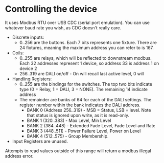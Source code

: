 


# Controlling the device
It uses Modbus RTU over USB CDC (serial port emulation).  You can use whatever baud rate you wish, as CDC doesn't really care.

* Discrete inputs:
    * 0..256 are the buttons.  Each 7 bits represents one fixture. There are 24 fixtures, meaning the maximum address you can refer to is 167.
* Coils:
    * 0..255 are relays, which will be reflected to downstream modbus.  Each 32 addresses represent 1 device, so address 33 is address 1 on device 2
    * 256..319 are DALI on/off - On will recall last active level, 0 will 
* Handling Registers:
    * 0..255 are the bindings for the switches.  The top two bits indicate type (0 = Relay, 1 = DALI, 3 = NONE).  The remaining 14 indicate address
    * The remainder are banks of 64 for each of the DALI settings.  The register number within the bank indicates the DALI address.
        * BANK 0 (Address 256..319) - MSB = Status, LSB = level.  Note that status is ignored upon write, as it is read-only. 
        * BANK 1 (320..383) - Max Level, Min Level
        * BANK 2 (384..448) - Extended Fade Level, Fade Level and Rate
        * BANK 3 (448..511) - Power Failure Level, Power on Level
        * BANK 4 (512..575) - Group Membership.
* Input Registers are unused.

Attempts to read values outside of this range will return a modbus illegal address error. 